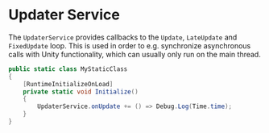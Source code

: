 # Updater Service

The `UpdaterService` provides callbacks to the `Update`, `LateUpdate` and `FixedUpdate` loop. This is used in order to e.g. synchronize asynchronous calls with Unity functionality, which can usually only run on the main thread.

```csharp
public static class MyStaticClass
{
    [RuntimeInitializeOnLoad]
    private static void Initialize()
    {
        UpdaterService.onUpdate += () => Debug.Log(Time.time);
    }
}
```